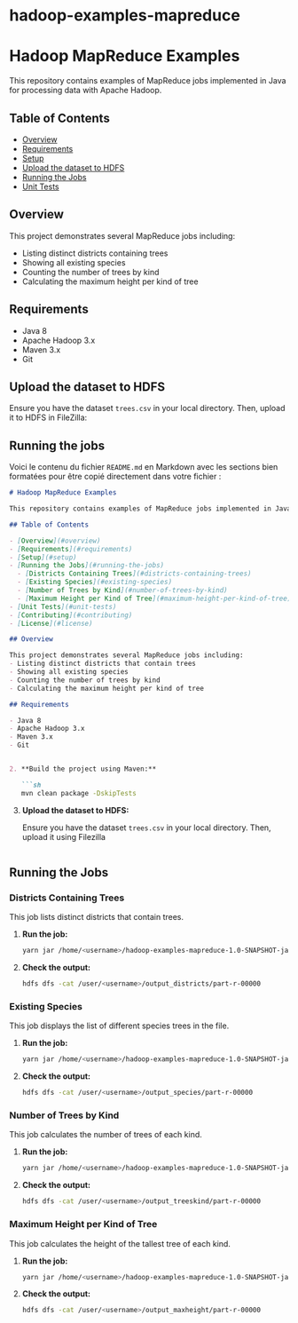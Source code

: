 # hadoop-examples-mapreduce


# Hadoop MapReduce Examples

This repository contains examples of MapReduce jobs implemented in Java for processing data with Apache Hadoop. 

## Table of Contents

- [Overview](#overview)
- [Requirements](#requirements)
- [Setup](#setup)
- [Upload the dataset to HDFS](#upload-the-dataset-to-hdfs)
- [Running the Jobs](#running-the-jobs)
- [Unit Tests](#unit-tests)

## Overview

This project demonstrates several MapReduce jobs including:
- Listing distinct districts containing trees
- Showing all existing species
- Counting the number of trees by kind
- Calculating the maximum height per kind of tree

## Requirements

- Java 8
- Apache Hadoop 3.x
- Maven 3.x
- Git


## Upload the dataset to HDFS

Ensure you have the dataset `trees.csv` in your local directory. Then, upload it to HDFS in FileZilla:

## Running the jobs
Voici le contenu du fichier `README.md` en Markdown avec les sections bien formatées pour être copié directement dans votre fichier :

```markdown
# Hadoop MapReduce Examples

This repository contains examples of MapReduce jobs implemented in Java for processing data with Apache Hadoop.

## Table of Contents

- [Overview](#overview)
- [Requirements](#requirements)
- [Setup](#setup)
- [Running the Jobs](#running-the-jobs)
  - [Districts Containing Trees](#districts-containing-trees)
  - [Existing Species](#existing-species)
  - [Number of Trees by Kind](#number-of-trees-by-kind)
  - [Maximum Height per Kind of Tree](#maximum-height-per-kind-of-tree)
- [Unit Tests](#unit-tests)
- [Contributing](#contributing)
- [License](#license)

## Overview

This project demonstrates several MapReduce jobs including:
- Listing distinct districts that contain trees
- Showing all existing species
- Counting the number of trees by kind
- Calculating the maximum height per kind of tree

## Requirements

- Java 8
- Apache Hadoop 3.x
- Maven 3.x
- Git


2. **Build the project using Maven:**

   ```sh
   mvn clean package -DskipTests
   ```

3. **Upload the dataset to HDFS:**

   Ensure you have the dataset `trees.csv` in your local directory. Then, upload it using Filezilla
   ```

## Running the Jobs

### Districts Containing Trees

This job lists distinct districts that contain trees.

1. **Run the job:**

   ```sh
   yarn jar /home/<username>/hadoop-examples-mapreduce-1.0-SNAPSHOT-jar-with-dependencies.jar com.opstty.job.District /user/<username>/trees/trees.csv /user/<username>/output_districts
   ```

2. **Check the output:**

   ```sh
   hdfs dfs -cat /user/<username>/output_districts/part-r-00000
   ```

### Existing Species

This job displays the list of different species trees in the file.

1. **Run the job:**

   ```sh
   yarn jar /home/<username>/hadoop-examples-mapreduce-1.0-SNAPSHOT-jar-with-dependencies.jar com.opstty.job.Species /user/<username>/trees/trees.csv /user/<username>/output_species
   ```

2. **Check the output:**

   ```sh
   hdfs dfs -cat /user/<username>/output_species/part-r-00000
   ```

### Number of Trees by Kind

This job calculates the number of trees of each kind.

1. **Run the job:**

   ```sh
   yarn jar /home/<username>/hadoop-examples-mapreduce-1.0-SNAPSHOT-jar-with-dependencies.jar com.opstty.job.Treeskind /user/<username>/trees/trees.csv /user/<username>/output_treeskind
   ```

2. **Check the output:**

   ```sh
   hdfs dfs -cat /user/<username>/output_treeskind/part-r-00000
   ```

### Maximum Height per Kind of Tree

This job calculates the height of the tallest tree of each kind.

1. **Run the job:**

   ```sh
   yarn jar /home/<username>/hadoop-examples-mapreduce-1.0-SNAPSHOT-jar-with-dependencies.jar com.opstty.job.Maxheightkind /user/<username>/trees/trees.csv /user/<username>/output_maxheight
   ```

2. **Check the output:**

   ```sh
   hdfs dfs -cat /user/<username>/output_maxheight/part-r-00000
   ```

